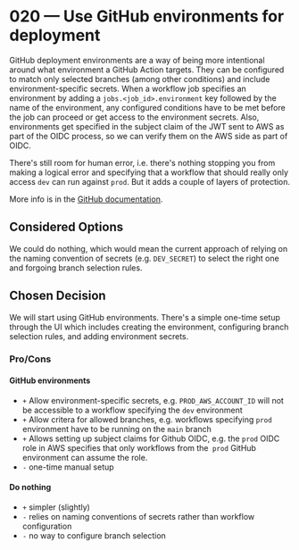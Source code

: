 # 020 — Use GitHub environments for deployment

GitHub deployment environments are a way of being more intentional around what environment a GitHub Action targets.  They can be configured to match only selected branches (among other conditions) and include environment-specific secrets.  When a workflow job specifies an environment by adding a `jobs.<job_id>.environment` key followed by the name of the environment, any configured conditions have to be met before the job can proceed or get access to the environment secrets. Also, environments get specified in the subject claim of the JWT sent to AWS as part of the OIDC process, so we can verify them on the AWS side as part of OIDC.

There's still room for human error, i.e. there's nothing stopping you from making a logical error and specifying that a workflow that should really only access `dev` can run against `prod`. But it adds a couple of layers of protection.

More info is in the [GitHub documentation](https://docs.github.com/en/actions/deployment/targeting-different-environments/using-environments-for-deployment#how-environments-relate-to-deployments).

## Considered Options

We could do nothing, which would mean the current approach of relying on the naming convention of secrets (e.g. `DEV_SECRET`) to select the right one and forgoing branch selection rules.

## Chosen Decision
We will start using GitHub environments.  There's a simple one-time setup through the UI which includes creating the environment, configuring branch selection rules, and adding environment secrets.

### Pro/Cons
#### GitHub environments
- `+` Allow environment-specific secrets, e.g. `PROD_AWS_ACCOUNT_ID` will not be accessible to a workflow specifying the `dev` environment
- `+` Allow critera for allowed branches, e.g. workflows specifying `prod` environment have to be running on the `main` branch
- `+` Allows setting up subject claims for Github OIDC, e.g. the `prod` OIDC role in AWS specifies that only workflows from the` prod` GitHub environment can assume the role.
- `-` one-time manual setup


#### Do nothing
- `+` simpler (slightly)
- `-` relies on naming conventions of secrets rather than workflow configuration
- `-` no way to configure branch selection



